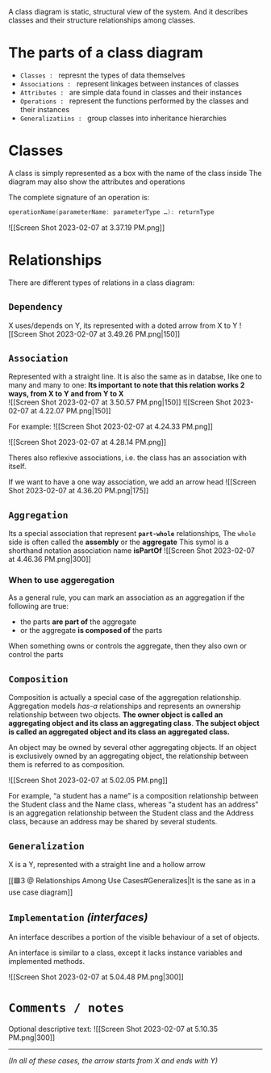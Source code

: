A class diagram is static, structural view of the system. And it describes classes and their structure relationships among classes.

# The parts of a class diagram
- `Classes : ` represnt the types of data themselves
- `Associations : ` represent linkages between instances of classes
- `Attributes : ` are simple data found in classes and their instances
- `Operations : ` represent the functions performed by the classes and their instances
- `Generalizatiins : ` group classes into inheritance hierarchies

# Classes
A class is simply represented as a box with the name of the class inside
The diagram may also show the attributes and operations

The complete signature of an operation is:
```c
operationName(parameterName: parameterType …): returnType
```
![[Screen Shot 2023-02-07 at 3.37.19 PM.png]]

# Relationships
There are different types of relations in a class diagram:

## `Dependency` 
X uses/depends on Y, its represented with a doted arrow from X to Y 
	![[Screen Shot 2023-02-07 at 3.49.26 PM.png|150]]

## `Association` 
Represented with a straight line. It is also the same as in databse, like one to many and many to one: 
**Its important to note that this relation works 2 ways, from X to Y and from Y to X**	
![[Screen Shot 2023-02-07 at 3.50.57 PM.png|150]]
![[Screen Shot 2023-02-07 at 4.22.07 PM.png|150]]

For example:
	![[Screen Shot 2023-02-07 at 4.24.33 PM.png]]
	
![[Screen Shot 2023-02-07 at 4.28.14 PM.png]]

Theres also reflexive associations, i.e. the class has an association with itself.
	
If we want to have a one way association, we add an arrow head
![[Screen Shot 2023-02-07 at 4.36.20 PM.png|175]]
	
## `Aggregation`  
Its a special association that represent **`part-whole`** relationships, 
The `whole` side is often called the **assembly** or the **aggregate**
This symol is a shorthand notation association name **isPartOf**
![[Screen Shot 2023-02-07 at 4.46.36 PM.png|300]]

### When to use aggeregation
As a general rule, you can mark an association as an aggregation if the following are true:
- the parts **are part of** the aggregate
- or the aggregate **is composed of** the parts

When something owns or controls the aggregate, then they also own or control the parts

## `Composition`
Composition is actually a special case of the aggregation relationship. Aggregation models _has-a_ relationships and represents an ownership relationship between two objects. 
**The owner object is called an aggregating object and its class an aggregating class**. 
**The subject object is called an aggregated object and its class an aggregated class.**

An object may be owned by several other aggregating objects. If an object is exclusively owned by an aggregating object, the relationship between them is referred to as composition. 

![[Screen Shot 2023-02-07 at 5.02.05 PM.png]]


For example, “a student has a name” is a composition relationship between the Student class and the Name class, whereas “a student has an address” is an aggregation relationship between the Student class and the Address class, because an address may be shared by several students.

## `Generalization` 
X is a Y, represented with a straight line and a hollow arrow

[[🟩3 @ Relationships Among Use Cases#Generalizes|It is the sane as in a use case diagram]]

## `Implementation` _(interfaces)_
An interface describes a portion of the visible behaviour of a set of objects.

An interface is similar to a class, except it lacks instance variables and implemented methods.

![[Screen Shot 2023-02-07 at 5.04.48 PM.png|300]]


# `Comments / notes` 
Optional descriptive text:
![[Screen Shot 2023-02-07 at 5.10.35 PM.png|300]]

---
_(In all of these cases, the arrow starts from X and ends with Y)_